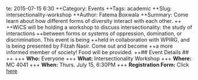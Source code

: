 te: 2015-07-15 6:30
++Category: Events
++Tags: academic
++Slug: intersectionality-workshop
++Author: Fatema Boxwala 
++Summary: Come learn about how different forms of diversity interact with each other.
++
++WiCS will be holding a workshop to discuss intersectionality: the study of interactions 
++between forms or systems of oppression, domination, or discrimination. This event is being
++held in collaboration with WPIRG, and is being presented by Filzah Nasir. Come out and become
++a more informed member of society! Food will be provided.
++## Event Details ##
++
+++ **Who:** Everyone
+++ **What:** Intersectionality Workshop
+++ **Where:** MC 4041
+++ **When:** Thurs. July 15, 6:30PM
+++ **Registration Form:** Click [here](https://www.facebook.com/events/1109782219035885)
